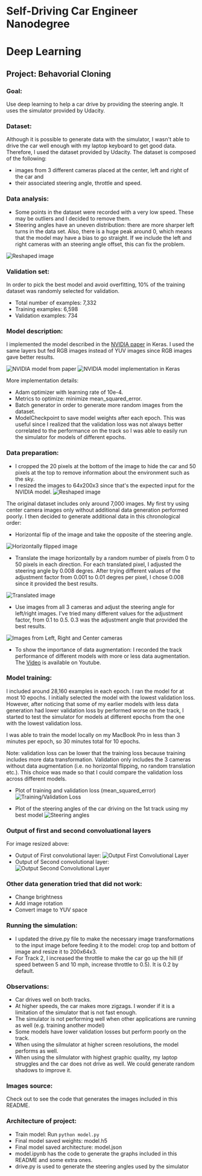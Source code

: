 # Self-Driving Car Engineer Nanodegree
# Deep Learning
## Project: Behavorial Cloning

### Goal:
Use deep learning to help a car drive by providing the steering angle. It uses the simulator provided by Udacity.

### Dataset:
Although it is possible to generate data with the simulator, I wasn't able to drive the car well enough with my laptop keyboard to get good data. Therefore, I used the dataset provided by Udacity.
The dataset is composed of the following: 
- images from 3 different cameras placed at the center, left and right of the car and 
- their associated steering angle, throttle and speed.

### Data analysis:
- Some points in the dataset were recorded with a very low speed. These may be outliers and I decided to remove them.
- Steering angles have an uneven distribution: there are more sharper left turns in the data set. Also, there is a huge peak around 0, which means that the model may have a bias to go straight. If we include the left and right cameras with an steering angle offset, this can fix the problem.

![Reshaped image](images_readme/distributions.png)

### Validation set:
In order to pick the best model and avoid overfitting, 10% of the training dataset was randomly selected for validation.
- Total number of examples: 7,332
- Training examples: 6,598
- Validation examples: 734

### Model description:
I implemented the model described in the [NVIDIA paper](http://images.nvidia.com/content/tegra/automotive/images/2016/solutions/pdf/end-to-end-dl-using-px.pdf) in Keras. I used the same layers but fed RGB images instead of YUV images since RGB images gave better results.

![NVIDIA model from paper](images_readme/NVIDIA_model.png)
![NVIDIA model implementation in Keras](images_readme/NVIDIA_model_keras.png)

More implementation details:
- Adam optimizer with learning rate of 10e-4.
- Metrics to optimize: minimize mean_squared_error.
- Batch generator in order to generate more random images from the dataset. 
- ModelCheckpoint to save model weights after each epoch. This was useful since I realized that the validation loss was not always better correlated to the performance on the track so I was able to easily run the simulator for models of different epochs.

### Data preparation:
- I cropped the 20 pixels at the bottom of the image to hide the car and 50 pixels at the top to remove information about the environment such as the sky.
- I resized the images to 64x200x3 since that's the expected input for the NVIDIA model.
![Reshaped image](images_readme/reshaped_image.png)

The original dataset includes only around 7,000 images.
My first try using center camera images only without additional data generation performed poorly. 
I then decided to generate additional data in this chronological order:

- Horizontal flip of the image and take the opposite of the steering angle.

![Horizontally flipped image](images_readme/hor_flip.png)

- Translate the image horizontally by a random number of pixels from 0 to 50 pixels in each direction. For each translated pixel, I adjusted the steering angle by 0.008 degres. After trying different values of the adjustment factor from 0.001 to 0.01 degres per pixel, I chose 0.008 since it provided the best results.

![Translated image](images_readme/translated_image.png)

- Use images from all 3 cameras and adjust the steering angle for left/right images. I've tried many different values for the adjustment factor, from 0.1 to 0.5. 0.3 was the adjustment angle that provided the best results.

![Images from Left, Right and Center cameras](images_readme/L_R_C_cameras.png)

- To show the importance of data augmentation: I recorded the track performance of different models with more or less data augmentation. The [Video](http://www.youtube.com/watch?v=EfSK5nApej8) is available on Youtube.


### Model training:
I included around 28,160 examples in each epoch.
I ran the model for at most 10 epochs. I initially selected the model with the lowest validation loss. However, after noticing that some of my earlier models with less data generation had lower validation loss by performed worse on the track, I started to test the simulator for models at different epochs from the one with the lowest validation loss.

I was able to train the model locally on my MacBook Pro in less than 3 minutes per epoch, so 30 minutes total for 10 epochs.

Note: validation loss can be lower that the training loss because training includes more data transformation. Validation only includes the 3 cameras without data augmentation (i.e. no horizontal flipping, no random translation etc.). This choice was made so that I could compare the validation loss across different models.


- Plot of training and validation loss (mean_squared_error)
![Training/Validation Loss](images_readme/training_validation_loss.png)

- Plot of the steering angles of the car driving on the 1st track using my best model
![Steering angles](images_readme/steering_angles.png)

### Output of first and second convoluational layers
For image resized above:
- Output of First convolutional layer:
![Output First Convolutional Layer](images_readme/output_conv1.png)
- Output of Second convolutional layer:
![Output Second Convolutional Layer](images_readme/output_conv2.png)

### Other data generation tried that did not work:
- Change brightness
- Add image rotation
- Convert image to YUV space

### Running the simulation:
- I updated the drive.py file to make the necessary image transformations to the input image before feeding it to the model: crop top and bottom of image and resize it to 200x64x3.
- For Track 2, I increased the throttle to make the car go up the hill (if speed between 5 and 10 mph, increase throttle to 0.5). It is 0.2 by default.

### Observations:
- Car drives well on both tracks.
- At higher speeds, the car makes more zigzags. I wonder if it is a limitation of the simulator that is not fast enough.
- The simulator is not performing well when other applications are running as well (e.g. training another model)
- Some models have lower validation losses but perform poorly on the track.
- When using the silmulator at higher screen resolutions, the model performs as well.
- When using the silmulator with highest graphic quality, my laptop struggles and the car does not drive as well. We could generate random shadows to improve it.

### Images source:
Check out to see the code that generates the images included in this README.

### Architecture of project:
- Train model: Run `python model.py`
- Final model saved weights: model.h5
- Final model saved architecture: model.json
- model.ipynb has the code to generate the graphs included in this README and some extra ones.
- drive.py is used to generate the steering angles used by the simulator
